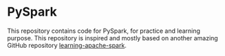 # PySpark
This repository contains code for PySpark, for practice and learning purpose.
This repository is inspired and mostly based on another amazing GitHub repository [learning-apache-spark](https://github.com/MingChen0919/learning-apache-spark).
